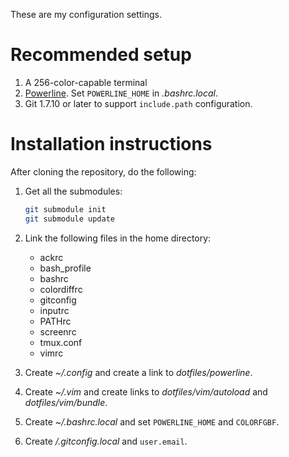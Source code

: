 These are my configuration settings.

# Recommended setup

1. A 256-color-capable terminal
2. [Powerline][powerline]. Set `POWERLINE_HOME` in *.bashrc.local*.
3. Git 1.7.10 or later to support `include.path` configuration.

# Installation instructions

After cloning the repository, do the following:

1. Get all the submodules:

    ```bash
    git submodule init
    git submodule update
    ```

2. Link the following files in the home directory:
    * ackrc
    * bash_profile
    * bashrc
    * colordiffrc
    * gitconfig
    * inputrc
    * PATHrc
    * screenrc
    * tmux.conf
    * vimrc

3. Create *~/.config* and create a link to *dotfiles/powerline*.

4. Create *~/.vim* and create links to *dotfiles/vim/autoload* and *dotfiles/vim/bundle*.

5. Create *~/.bashrc.local* and set `POWERLINE_HOME` and `COLORFGBF`.

6. Create */.gitconfig.local* and `user.email`.

[powerline]: https://github.com/Lokaltog/powerline

